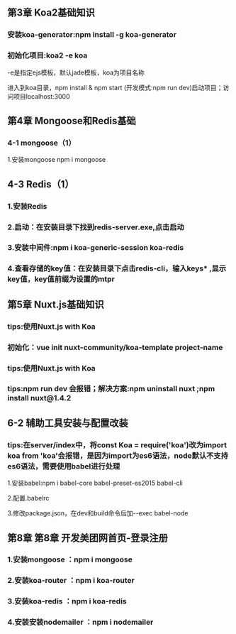 <h2>第3章 Koa2基础知识</h2>
<h3>安装koa-generator:npm install -g koa-generator</h3>
<h3>初始化项目:koa2 -e koa</h3>
<p>-e是指定ejs模板，默认jade模板，koa为项目名称</p>
<p>进入到koa目录，npm install & npm start (开发模式:npm run dev)启动项目；访问项目localhost:3000</p>

<h2>第4章 Mongoose和Redis基础</h2>
<h3>4-1 mongoose（1）</h3>
<p>1.安装mongoose npm i mongoose</p>
<h2>4-3 Redis（1）</h2>
<h3>1.安装Redis </h3>
<h3>2.启动：在安装目录下找到redis-server.exe,点击启动</h3>
<h3>3.安装中间件:npm i koa-generic-session koa-redis</h3>
<h3>4.查看存储的key值：在安装目录下点击redis-cli，输入keys* ,显示key值，key值前缀为设置的mtpr</h3>

<h2>第5章 Nuxt.js基础知识</h2>
<h3>tips:使用Nuxt.js with Koa</h3>
<h3>初始化：vue init nuxt-community/koa-template project-name</h3>
<h3>tips:使用Nuxt.js with Koa</h3>
<h3>tips:npm run dev 会报错；解决方案:npm uninstall nuxt ;npm install nuxt@1.4.2</h3>

<h2>6-2 辅助工具安装与配置改装</h2>
<h3>tips:在server/index中，将const Koa = require('koa')改为import koa from 'koa'会报错，是因为import为es6语法，node默认不支持es6语法，需要使用babel进行处理</h3>
<p>1.安装babel:npm i babel-core babel-preset-es2015 babel-cli</p>
<p>2.配置.babelrc</p>
<p>3.修改package.json，在dev和build命令后加--exec babel-node</p>

<h2>第8章 第8章 开发美团网首页-登录注册</h2>
<h3>1.安装mongoose ：npm i mongoose</h3>
<h3>2.安装koa-router ：npm i koa-router</h3>
<h3>3.安装koa-redis ：npm i koa-redis</h3>
<h3>4.安装安装nodemailer ：npm i nodemailer</h3>
